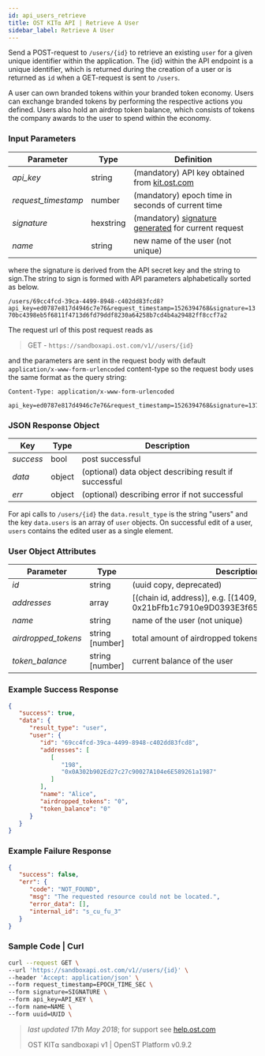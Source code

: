 ```yaml
---
id: api_users_retrieve
title: OST KIT⍺ API | Retrieve A User
sidebar_label: Retrieve A User
---
```


Send a POST-request to `/users/{id}` to retrieve an existing `user` for a given unique identifier within the application. The {id} within the API endpoint is a unique identifier, which is returned during the creation of a user or is returned as `id` when a GET-request is sent to `/users`.

A user can own branded tokens within your branded token economy.  Users can exchange branded tokens by performing the respective actions you defined.  Users also hold an airdrop token balance, which consists of tokens the company awards to the user to spend within the economy.

### Input Parameters

| Parameter           | Type      | Definition  |
|---------------------|-----------|--------|
| _api_key_           | string     | (mandatory) API key obtained from [kit.ost.com](https://kit.ost.com) |
| _request_timestamp_ | number    | (mandatory) epoch time in seconds of current time |
| _signature_         | hexstring | (mandatory) [<u>signature generated</u>](2_98_API_AUTHENTICATION.md) for current request |
| _name_              | string    |new name of the user (not unique) |

where the signature is derived from the API secret key and the string to sign.The string to sign is formed with API parameters alphabetically sorted as below.


`/users/69cc4fcd-39ca-4499-8948-c402dd83fcd8?api_key=ed0787e817d4946c7e76&request_timestamp=1526394768&signature=1370bc4398eb5f6811f4713d6fd79ddf8230a64258b7cd4b4a29482ff8ccf7a2`

The request url of this post request reads as

> GET - `https://sandboxapi.ost.com/v1//users/{id}`

and the parameters are sent in the request body with default `application/x-www-form-urlencoded` content-type so the request body uses the same format as the query string:

```
Content-Type: application/x-www-form-urlencoded

api_key=ed0787e817d4946c7e76&request_timestamp=1526394768&signature=1370bc4398eb5f6811f4713d6fd79ddf8230a64258b7cd4b4a29482ff8ccf7a2

```
### JSON Response Object

| Key        | Type   | Description      |
|------------|--------|------------|
| _success_  | bool   | post successful |
| _data_     | object | (optional) data object describing result if successful   |
| _err_      | object | (optional) describing error if not successful |

For api calls to `/users/{id}` the `data.result_type` is the string "users"
and the key `data.users` is an array of `user` objects.
On successful edit of a user, `users` contains the edited user as a single element.

### User Object Attributes

| Parameter | Type   | Description  |
|-----------|--------|--------|
| _id_      | string | (uuid copy, deprecated) |
| _addresses_    | array | [(chain id, address)], e.g. [(1409, 0x21bFfb1c7910e9D0393E3f655E921FB47F70ab56)]   |
| _name_    | string | name of the user (not unique) |
| _airdropped_tokens_ | string [number] | total amount of airdropped tokens to the user |
| _token_balance_           | string [number] | current balance of the user  |


### Example Success Response

```json
{
   "success": true,
   "data": {
      "result_type": "user",
      "user": {
         "id": "69cc4fcd-39ca-4499-8948-c402dd83fcd8",
         "addresses": [
            [
               "198",
               "0x0A302b902Ed27c27c90027A104e6E589261a1987"
            ]
         ],
         "name": "Alice",
         "airdropped_tokens": "0",
         "token_balance": "0"
      }
   }
}
```

### Example Failure Response

```json
{
   "success": false,
   "err": {
      "code": "NOT_FOUND",
      "msg": "The requested resource could not be located.",
      "error_data": [],
      "internal_id": "s_cu_fu_3"
   }
}
```

### Sample Code | Curl

```bash
curl --request GET \
--url 'https://sandboxapi.ost.com/v1//users/{id}' \
--header 'Accept: application/json' \
--form request_timestamp=EPOCH_TIME_SEC \
--form signature=SIGNATURE \
--form api_key=API_KEY \
--form name=NAME \
--form uuid=UUID \
```

>_last updated 17th May 2018_; for support see [help.ost.com](help.ost.com)
>
> OST KIT⍺ sandboxapi v1 | OpenST Platform v0.9.2

